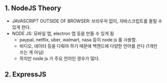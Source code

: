 ## 1. NodeJS Theory

- JAVASCRIPT OUTSIDE OF BROWSER: 브라우저 없이, 자바스크립트를 돌릴 수 있게 한다. 
- NODE JS: 모바일 앱, electron 앱 등을 만들 수 있게 됨
    - paypal, netflix, uber, walmart, nasa 등이 node js 를 사용함. 
    - 비디오, 데이터 등을 다뤄야 하기 때문에 백엔드에 다양한 언어를 쓴다 (1개만 쓰는 게 아님) 
    - 하지만 node js 가 주요 언어인 경우가 많다.

## 2. ExpressJS

